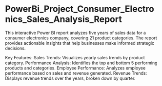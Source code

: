 # PowerBi_Project_Consumer_Electronics_Sales_Analysis_Report
This interactive Power BI report analyzes five years of sales data for a consumer electronics company, covering 21 product categories. The report provides actionable insights that help businesses make informed strategic decisions.

Key Features:
Sales Trends: Visualizes yearly sales trends by product category.
Performance Analysis: Identifies the top and bottom 5 performing products and categories.
Employee Performance: Analyzes employee performance based on sales and revenue generated.
Revenue Trends: Displays revenue trends over the years, broken down by quarter.
